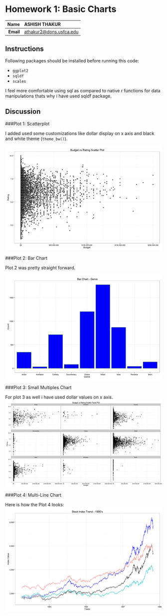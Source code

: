 Homework 1: Basic Charts
==============================

| **Name**  | ASHISH THAKUR  |
|----------:|:-------------|
| **Email** | athakur2@dons.usfca.edu |

## Instructions ##

Following packages should be installed before running this code:
- `ggplot2`
-  `sqldf`
-  `scales`

I feel more comfortable using sql as compared to native r functions for data manipulations thats why i have used sqldf package.

## Discussion ##

###Plot 1: Scatterplot

I added used some customizations like dollar display on x axis and black and white theme (`theme_bw()`).

![IMAGE](hw1-scatter.png)


###Plot 2: Bar Chart

Plot 2 was pretty straight forward.

![IMAGE](hw1-bar.png)

###Plot 3: Small Multiples Chart

For plot 3 as well i have used dollar values on x axis.
![IMAGE](hw1-multiples.png)


###Plot 4: Multi-Line Chart

Here is how the Plot 4 looks:
![IMAGE](hw1-multilines.png)